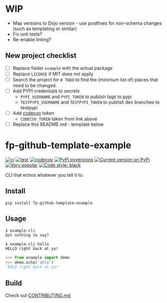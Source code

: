 # WIP

* Map versions to Dojo version - use postfixes for non-schema changes (such as templating or similar)
* Fix unit tests?
* Re-enable linting?

## New project checklist

* [ ] Replace folder `example` with the actual package
* [ ] Replace `LICENSE` if MIT does not apply
* [ ] Search the project for `# TODO` to find the (minimum list of) places that need to be changed.
* [ ] Add PYPI credentials to secrets
    * `PYPI_USERNAME` and `PYPI_TOKEN` to publish tags to pypi
    * `TESTPYPI_USERNAME` and `TESTPYPI_TOKEN` to publish dev branches to testpypi
* [ ] Add [codecov](https://app.codecov.io/github/fopina/) token
    * `CODECOV_TOKEN` taken from link above
* [ ] Replace this README.md - template below

# fp-github-template-example

[![ci](https://github.com/fopina/python-package-template/actions/workflows/publish-main.yml/badge.svg)](https://github.com/fopina/python-package-template/actions/workflows/publish-main.yml)
[![test](https://github.com/fopina/python-package-template/actions/workflows/test.yml/badge.svg)](https://github.com/fopina/python-package-template/actions/workflows/test.yml)
[![codecov](https://codecov.io/github/fopina/python-package-template/graph/badge.svg)](https://codecov.io/github/fopina/python-package-template)
[![PyPI pyversions](https://img.shields.io/pypi/pyversions/fp-github-template-example.svg)](https://pypi.org/project/fp-github-template-example/)
[![Current version on PyPi](https://img.shields.io/pypi/v/fp-github-template-example)](https://pypi.org/project/fp-github-template-example/)
[![Very popular](https://img.shields.io/pypi/dm/fp-github-template-example)](https://pypistats.org/packages/fp-github-template-example)
[![Code style: black](https://img.shields.io/badge/code%20style-black-000000.svg)](https://github.com/psf/black)

CLI that echos whatever you tell it to.

## Install

```
pip install fp-github-template-example
```

## Usage

```
$ example-cli
Got nothing to say?

$ example-cli hello
HELLO right back at ya!
```

```python
>>> from example import demo
>>> demo.echo('ehlo')
'EHLO right back at ya!'
```

## Build

Check out [CONTRIBUTING.md](CONTRIBUTING.md)
